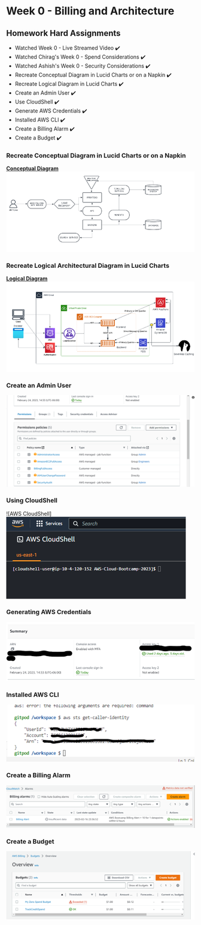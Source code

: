 # Week 0 - Billing and Architecture

## Homework Hard Assignments

- Watched Week 0 - Live Streamed Video :heavy_check_mark:
- Watched Chirag's Week 0 - Spend Considerations :heavy_check_mark:
- Watched Ashish's Week 0 - Security Considerations :heavy_check_mark:
- Recreate Conceptual Diagram in Lucid Charts or on a Napkin :heavy_check_mark:
- Recreate Logical Diagram in Lucid Charts :heavy_check_mark:
- Create an Admin User :heavy_check_mark:
- Use CloudShell :heavy_check_mark:
- Generate AWS Credentials :heavy_check_mark:
- Installed AWS CLI :heavy_check_mark:
- Create a Billing Alarm :heavy_check_mark:
- Create a Budget :heavy_check_mark:

### Recreate Conceptual Diagram in Lucid Charts or on a Napkin

**[Conceptual Diagram]( https://lucid.app/lucidchart/ec2af634-d9c9-449e-98f2-5c508fc62826/edit?viewport_loc=-19%2C-16%2C1480%2C639%2C0_0&invitationId=inv_f7c93fff-c7b7-4b25-84bb-67c52fa34b16)**
![Conceptual Diagram](Images/conceptualdiagram.png)

### Recreate Logical Architectural Diagram in Lucid Charts

**[Logical Diagram](https://lucid.app/lucidchart/b074e5d6-c674-4ef8-932e-fa07e2b439a8/edit?viewport_loc=467%2C307%2C1480%2C639%2C0_0&invitationId=inv_7e458e24-36ea-4426-8d26-d226b7ce1646)**
![Logical Diagram](Images/logicaldiagram.png)

### Create an Admin User

![AWS Admin Account](Images/createanadminuser.png)

### Using CloudShell

![AWS CloudShell]![Alt text](Images/AWS%20Cloudshell.png)

### Generating AWS Credentials

![AWS Credentials](Images/generatingawscredentials.png)

### Installed AWS CLI

![AWS CLI](Images/installedawscli.png)

### Create a Billing Alarm

![AWS Billing Alarm](Images/createabillingalarm.png)

### Create a Budget

![AWS Budgets](Images/createabudget.png)